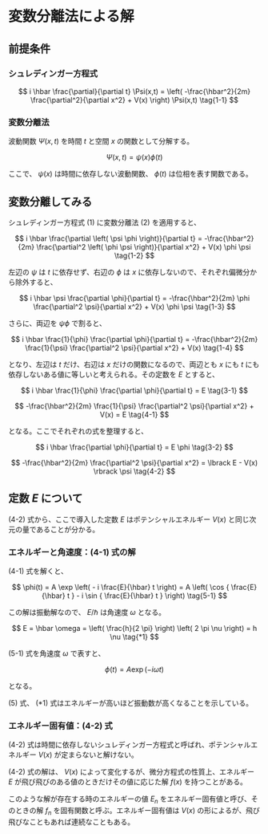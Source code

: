 # 変数分離法による解

## 前提条件

### シュレディンガー方程式

$$
i \hbar \frac{\partial}{\partial t} \Psi(x,t)
= \left( -\frac{\hbar^2}{2m} \frac{\partial^2}{\partial x^2} + V(x) \right) \Psi(x,t) \tag{1-1}
$$

### 変数分離法

波動関数 $\Psi(x,t)$ を時間 $t$ と空間 $x$ の関数として分解する。

$$
\Psi(x,t) = \psi(x) \phi(t) \tag{2}
$$

ここで、 $\psi(x)$ は時間に依存しない波動関数、 $\phi(t)$ は位相を表す関数である。


## 変数分離してみる

シュレディンガー方程式 (1) に変数分離法 (2) を適用すると、

$$
i \hbar \frac{\partial \left( \psi \phi \right)}{\partial t}
= -\frac{\hbar^2}{2m} \frac{\partial^2 \left( \phi \psi \right)}{\partial x^2} + V(x) \phi \psi \tag{1-2}
$$

左辺の $\psi$ は $t$ に依存せず、右辺の $\phi$ は $x$ に依存しないので、それぞれ偏微分から除外すると、

$$
i \hbar \psi \frac{\partial \phi}{\partial t}
= -\frac{\hbar^2}{2m} \phi \frac{\partial^2 \psi}{\partial x^2} + V(x) \phi \psi \tag{1-3}
$$

さらに、両辺を $\psi \phi$ で割ると、

$$
i \hbar \frac{1}{\phi} \frac{\partial \phi}{\partial t}
= -\frac{\hbar^2}{2m} \frac{1}{\psi} \frac{\partial^2 \psi}{\partial x^2} + V(x) \tag{1-4}
$$

となり、左辺は $t$ だけ、右辺は $x$ だけの関数になるので、両辺とも $x$ にも $t$ にも依存しないある値に等しいと考えられる。その定数を $E$ とすると、

$$
i \hbar \frac{1}{\phi} \frac{\partial \phi}{\partial t} = E \tag{3-1}
$$

$$
-\frac{\hbar^2}{2m} \frac{1}{\psi} \frac{\partial^2 \psi}{\partial x^2} + V(x) = E \tag{4-1}
$$

となる。ここでそれぞれの式を整理すると、

$$
i \hbar \frac{\partial \phi}{\partial t} = E \phi \tag{3-2}
$$

$$
-\frac{\hbar^2}{2m} \frac{\partial^2 \psi}{\partial x^2} = \lbrack E - V(x) \rbrack \psi \tag{4-2}
$$


## 定数 $E$ について

(4-2) 式から、ここで導入した定数 $E$ はポテンシャルエネルギー $V(x)$ と同じ次元の量であることが分かる。

### エネルギーと角速度：(4-1) 式の解

(4-1) 式を解くと、

$$
\phi(t)
= A \exp \left( - i \frac{E}{\hbar} t \right)
= A \left( \cos { \frac{E}{\hbar} t } - i \sin { \frac{E}{\hbar} t } \right) \tag{5-1}
$$

この解は振動解なので、 $E / \hbar$ は角速度 $\omega$ となる。

$$
E = \hbar \omega = \left( \frac{h}{2 \pi} \right) \left( 2 \pi \nu \right) = h \nu \tag{*1}
$$

(5-1) 式を角速度 $\omega$ で表すと、

$$
\phi(t) = A \exp \left( - i \omega t \right) \tag{5-2}
$$

となる。

(5) 式、 (*1) 式はエネルギーが高いほど振動数が高くなることを示している。


### エネルギー固有値：(4-2) 式

(4-2) 式は時間に依存しないシュレディンガー方程式と呼ばれ、ポテンシャルエネルギー $V(x)$ が定まらないと解けない。

(4-2) 式の解は、 $V(x)$ によって変化するが、微分方程式の性質上、エネルギー $E$ が飛び飛びのある値のときだけその値に応じた解 $f(x)$ を持つことがある。

このような解が存在する時のエネルギーの値 $E_n$ をエネルギー固有値と呼び、そのときの解 $f_n$ を固有関数と呼ぶ。エネルギー固有値は $V(x)$ の形によるが、飛び飛びなこともあれば連続なこともある。